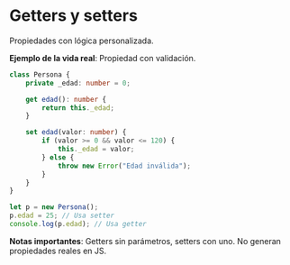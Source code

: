 # Getters y setters

Propiedades con lógica personalizada.

**Ejemplo de la vida real**: Propiedad con validación.

```typescript
class Persona {
    private _edad: number = 0;

    get edad(): number {
        return this._edad;
    }

    set edad(valor: number) {
        if (valor >= 0 && valor <= 120) {
            this._edad = valor;
        } else {
            throw new Error("Edad inválida");
        }
    }
}

let p = new Persona();
p.edad = 25; // Usa setter
console.log(p.edad); // Usa getter
```

**Notas importantes**: Getters sin parámetros, setters con uno. No generan propiedades reales en JS.